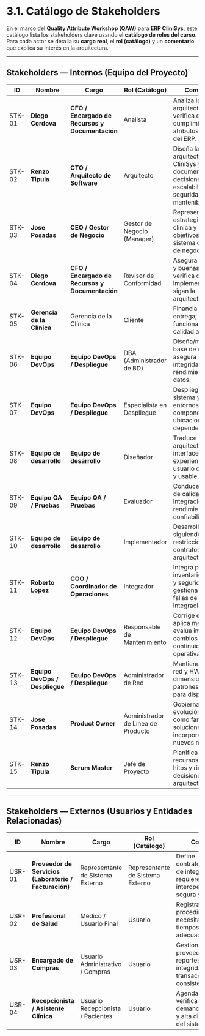 # 3.1. Catálogo de Stakeholders  

En el marco del **Quality Attribute Workshop (QAW)** para **ERP CliniSys**, este catálogo lista los stakeholders clave usando el **catálogo de roles del curso**. Para cada actor se detalla su **cargo real**, el **rol (catálogo)** y un **comentario** que explica su interés en la arquitectura.

---

## Stakeholders — Internos (Equipo del Proyecto)

| ID     | Nombre            | Cargo                                      | Rol (Catálogo)                      | Comentario                                                                                                  |
|--------|-------------------|--------------------------------------------|-------------------------------------|--------------------------------------------------------------------------------------------------------------|
| STK-01 | **Diego Cordova** | **CFO / Encargado de Recursos y Documentación** | Analista                            | Analiza la arquitectura y verifica el cumplimiento de los atributos de calidad del ERP.                     |
| STK-02 | **Renzo Tipula**  | **CTO / Arquitecto de Software**           | Arquitecto                          | Diseña la arquitectura de CliniSys y documenta decisiones para escalabilidad, seguridad y mantenibilidad.   |
| STK-03 | **Jose Posadas**  | **CEO / Gestor de Negocio**                | Gestor de Negocio (Manager)         | Representa la estrategia de la clínica y alinea objetivos del sistema con metas de negocio.                 |
| STK-04 | **Diego Cordova** | **CFO / Encargado de Recursos y Documentación** | Revisor de Conformidad              | Asegura estándares y buenas prácticas; verifica que las implementaciones sigan la arquitectura.             |
| STK-05 | **Gerencia de la Clínica** | Gerencia de la Clínica                 | Cliente                             | Financia y valida la entrega; exige funcionalidad y calidad acordadas.                                      |
| STK-06 | **Equipo DevOps** | **Equipo DevOps / Despliegue**             | DBA (Administrador de BD)           | Diseña/mantiene la base de datos; asegura seguridad, integridad y rendimiento de datos.                     |
| STK-07 | **Equipo DevOps** | **Equipo DevOps / Despliegue**             | Especialista en Despliegue          | Despliega el sistema y configura entornos; conoce componentes, ubicaciones y dependencias.                  |
| STK-08 | **Equipo de desarrollo** | **Equipo de desarrollo**            | Diseñador                           | Traduce la arquitectura en interfaces y experiencia de usuario consistente y usable.                        |
| STK-09 | **Equipo QA / Pruebas** | **Equipo QA / Pruebas**               | Evaluador                           | Conduce pruebas de calidad e integración; valida rendimiento y confiabilidad.                               |
| STK-10 | **Equipo de desarrollo** | **Equipo de desarrollo**            | Implementador                       | Desarrolla módulos siguiendo restricciones y contratos arquitectónicos.                                      |
| STK-11 | **Roberto Lopez** | **COO / Coordinador de Operaciones**       | Integrador                          | Integra pacientes, inventario, compras y seguridad; gestiona planes y fallas de integración.                |
| STK-12 | **Equipo DevOps** | **Equipo DevOps / Despliegue**             | Responsable de Mantenimiento        | Corrige errores y aplica mejoras; evalúa impacto de cambios para continuidad operativa.                     |
| STK-13 | **Equipo DevOps / Despliegue** | **Equipo DevOps / Despliegue**   | Administrador de Red                | Mantiene/monitorea red y HW/SW; dimensiona carga y patrones de uso para disponibilidad.                     |
| STK-14 | **Jose Posadas**  | **Product Owner**                          | Administrador de Línea de Producto  | Gobierna la evolución del ERP como familia de soluciones; habilita incorporación de nuevos módulos.         |
| STK-15 | **Renzo Tipula**  | **Scrum Master**                           | Jefe de Proyecto                    | Planifica y asigna recursos; alinea hitos y riesgos con decisiones arquitectónicas.                          |

---

## Stakeholders — Externos (Usuarios y Entidades Relacionadas)

| ID     | Nombre                                      | Cargo                                   | Rol (Catálogo)                       | Comentario                                                                                           |
|--------|----------------------------------------------|-----------------------------------------|--------------------------------------|-------------------------------------------------------------------------------------------------------|
| USR-01 | **Proveedor de Servicios (Laboratorio / Facturación)** | Representante de Sistema Externo   | Representante de Sistema Externo     | Define contratos/condiciones de integración; requiere interoperabilidad segura y confiable.          |
| USR-02 | **Profesional de Salud**                     | Médico / Usuario Final                  | Usuario                              | Registra atenciones y procedimientos; necesita usabilidad y tiempos de respuesta adecuados.          |
| USR-03 | **Encargado de Compras**                     | Usuario Administrativo / Compras        | Usuario                              | Gestiona proveedores, OC y reportes; requiere integridad transaccional y consistencia de datos.      |
| USR-04 | **Recepcionista / Asistente Clínica**        | Usuario Recepcionista / Pacientes       | Usuario                              | Agenda citas y verifica atenciones; demanda simplicidad y alta disponibilidad del sistema.           |
